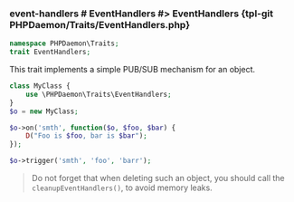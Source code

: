 ### event-handlers # EventHandlers #> EventHandlers {tpl-git PHPDaemon/Traits/EventHandlers.php}

```php
namespace PHPDaemon\Traits;
trait EventHandlers;
```

This trait implements a simple PUB/SUB mechanism for an object.

```php
class MyClass {
	use \PHPDaemon\Traits\EventHandlers;
}
$o = new MyClass;

$o->on('smth', function($o, $foo, $bar) {
	D("Foo is $foo, bar is $bar");
});

$o->trigger('smth', 'foo', 'barr');

```

> Do not forget that when deleting such an object, you should call the `cleanupEventHandlers()`, to avoid memory leaks.